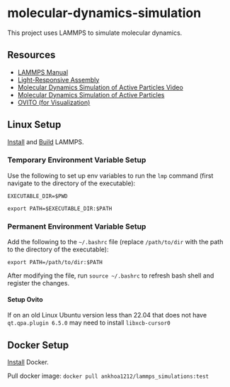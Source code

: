 # molecular-dynamics-simulation
This project uses LAMMPS to simulate molecular dynamics.

## Resources
- [LAMMPS Manual](https://docs.lammps.org/Manual.html)
- [Light-Responsive Assembly](https://pubs.acs.org/doi/10.1021/acs.jpcb.4c02301)
- [Molecular Dynamics Simulation of Active Particles Video](https://pubs.acs.org/doi/10.1021/acs.jpcb.4c02301)
- [Molecular Dynamics Simulation of Active Particles](https://arxiv.org/abs/2102.10399)
- [OVITO (for Visualization)](https://www.ovito.org/)

## Linux Setup
[Install](https://docs.lammps.org/Install.html) and [Build](https://docs.lammps.org/Build.html) LAMMPS.

### Temporary Environment Variable Setup
Use the following to set up env variables to run the ```lmp``` command (first navigate to the directory of the executable):

```EXECUTABLE_DIR=$PWD```

```export PATH=$EXECUTABLE_DIR:$PATH```

### Permanent Environment Variable Setup
Add the following to the ```~/.bashrc``` file (replace ```/path/to/dir``` with the path to the directory of the executable):

```export PATH=/path/to/dir:$PATH```

After modifying the file, run ```source ~/.bashrc``` to refresh bash shell and register the changes.

#### Setup Ovito

If on an old Linux Ubuntu version less than 22.04 that does not have ```qt.qpa.plugin 6.5.0``` may need to install ```libxcb-cursor0```

## Docker Setup
[Install](https://www.docker.com/get-started/) Docker.

Pull docker image:
```docker pull ankhoa1212/lammps_simulations:test ```
